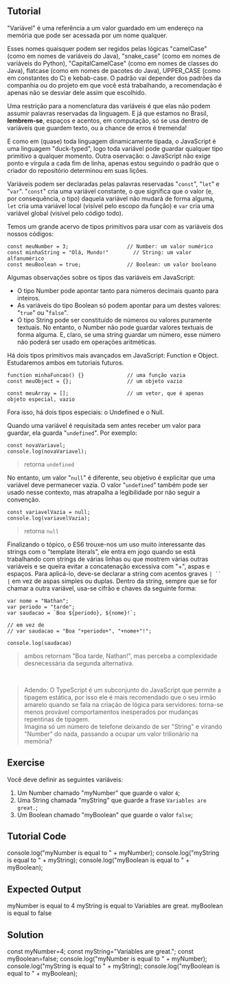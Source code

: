 Tutorial
--------

"Variável" é uma referência a um valor guardado em um endereço na memória que pode ser acessada por um nome qualquer.

Esses nomes quaisquer podem ser regidos pelas lógicas "camelCase" (como em nomes de variáveis do Java), "snake_case" (como em nomes de variáveis do Python), "CapitalCamelCase" (como em nomes de classes do Java), flatcase (como em nomes de pacotes do Java), UPPER_CASE (como em constantes do C) e kebab-case. O padrão vai depender dos padrões da companhia ou do projeto em que você está trabalhando, a recomendação é apenas não se desviar dele assim que escolhido.

Uma restrição para a nomenclatura das variáveis é que elas não podem assumir palavras reservadas da linguagem. E já que estamos no Brasil, **lembrem-se**, espaços e acentos, em computação, só se usa dentro de variáveis que guardem texto, ou a chance de erros é tremenda!

E como em (quase) toda linguagem dinamicamente tipada, o JavaScript é uma linguagem "duck-typed", logo toda variável pode guardar qualquer tipo primitivo a qualquer momento. Outra oservação: o JavaScript não exige ponto e vírgula a cada fim de linha, apenas estou seguindo o padrão que o criador do repositório determinou em suas lições.

Variáveis podem ser declaradas pelas palavras reservadas "`const`", "`let`" e "`var`". "`const`" cria uma variável constante, o que significa que o valor (e, por consequência, o tipo) daquela variável não mudará de forma alguma, `let` cria uma variável local (visível pelo escopo da função) e `var` cria uma variável global (visível pelo código todo).

Temos um grande acervo de tipos primitivos para usar com as variáveis dos nossos códigos:

    const meuNumber = 3;                   // Number: um valor numérico
    const minhaString = "Olá, Mundo!"        // String: um valor alfanumérico
    const meuBoolean = true;               // Boolean: um valor booleano

Algumas observações sobre os tipos das variáveis em JavaScript:

* O tipo Number pode apontar tanto para números decimais quanto para inteiros. 
* As variáveis do tipo Boolean só podem apontar para um destes valores: "`true`" ou "`false`".
* O tipo String pode ser constituído de números ou valores puramente textuais. No entanto, o Number não pode guardar valores textuais de forma alguma. E, claro, se uma string guardar um número, esse número não poderá ser usado em operações aritméticas.

Há dois tipos primitivos mais avançados em JavaScript: Function e Object. Estudaremos ambos em tutoriais futuros.

    function minhaFuncao() {}              // uma função vazia
    const meuObject = {};                  // um objeto vazio

    const meuArray = [];                   // um vetor, que é apenas objeto especial, vazio

Fora isso, há dois tipos especiais: o Undefined e o Null.

Quando uma variável é requisitada sem antes receber um valor para guardar, ela guarda "`undefined`". Por exemplo:

    const novaVariavel;
    console.log(novaVariavel);
>retorna `undefined`

No entanto, um valor "`null`" é diferente, seu objetivo é explicitar que uma variável deve permanecer vazia. O valor "`undefined`" também pode ser usado nesse contexto, mas atrapalha a legibilidade por não seguir a convenção.

    const variavelVazia = null;
    console.log(variavelVazia);


>retorna `null`

Finalizando o tópico, o ES6 trouxe-nos um uso muito interessante das strings com o "template literals", ele entra em jogo quando se está trabalhando com strings de várias linhas ou que mostrem várias outras variáveis e se queira evitar a concatenação excessiva com "+", aspas e espaços.
Para aplicá-lo, deve-se declarar a string com acentos graves ```| `` |``` em vez de aspas simples ou duplas. Dentro da string, sempre que se for chamar a outra variável, usa-se cifrão e chaves da seguinte forma:

    var nome = "Nathan";
    var periodo = "tarde";
    var saudacao = `Boa ${periodo}, ${nome}!`;

    // em vez de
    // var saudacao = "Boa "+periodo+", "+nome+"!";

    console.log(saudacao)
>ambos retornam "Boa tarde, Nathan!", mas perceba a complexidade desnecessária da segunda alternativa.

<br>

> Adendo: O TypeScript é um subconjunto do JavaScript que permite a tipagem estática, por isso ele é mais recomendado que o seu irmão amarelo quando se fala na criação de lógica para servidores: torna-se menos provável comportamentos inesperados por mudanças repentinas de tipagem.
<br>Imagina só um número de telefone deixando de ser "String" e virando "Number" do nada, passando a ocupar um valor trilionário na memória?

Exercise
--------

Você deve definir as seguintes variáveis:

1. Um Number chamado "myNumber" que guarde o valor `4`;
2. Uma String chamada "myString" que guarde a frase `Variables are great.`;
3. Um Boolean chamado "myBoolean" que guarde o valor `false`;

Tutorial Code
-------------

console.log("myNumber is equal to " + myNumber);
console.log("myString is equal to " + myString);
console.log("myBoolean is equal to " + myBoolean);

Expected Output
---------------

myNumber is equal to 4
myString is equal to Variables are great.
myBoolean is equal to false

Solution
--------
const myNumber=4;
const myString="Variables are great.";
const myBoolean=false;
console.log("myNumber is equal to " + myNumber);
console.log("myString is equal to " + myString);
console.log("myBoolean is equal to " + myBoolean);
